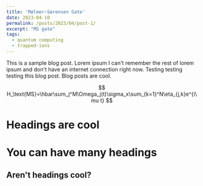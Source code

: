 ```yaml
---
title: 'Mølmer–Sørensen Gate'
date: 2023-04-10
permalink: /posts/2023/04/post-1/
excerpt: "MS gate"
tags:
  - quantum computing
  - trapped-ions
---
```


This is a sample blog post. Lorem ipsum I can't remember the rest of lorem ipsum and don't have an internet connection right now. Testing testing testing this blog post. Blog posts are cool. 

$$
H_\text{MS}=\hbar\sum_j^M\Omega_j(t)\sigma_x\sum_{k=1}^N\eta_{j,k}e^{i\mu t}
$$

Headings are cool
======

You can have many headings
======

Aren't headings cool?
------
